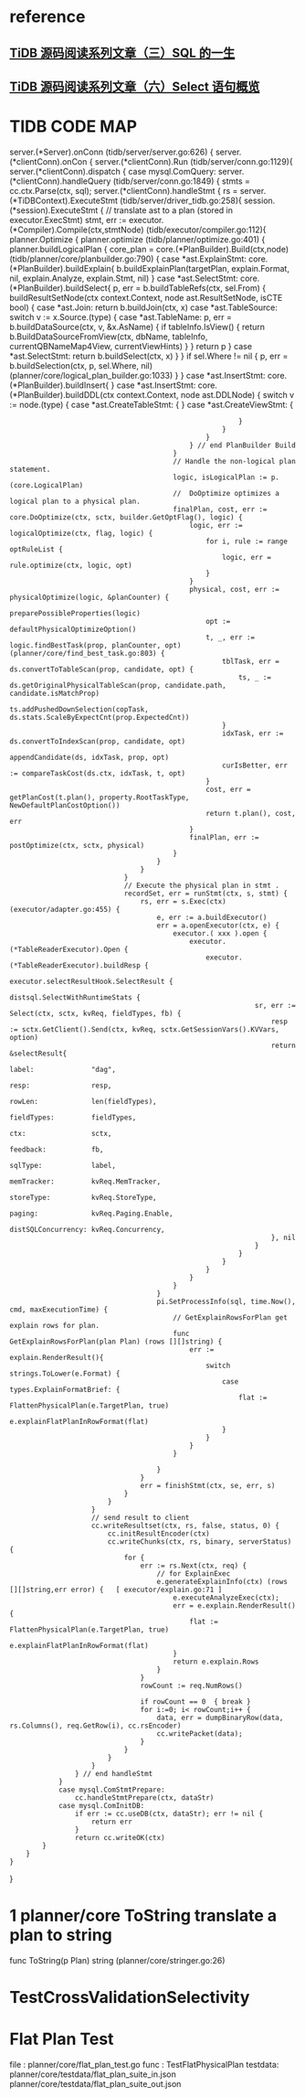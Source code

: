 # reference 
## [TiDB 源码阅读系列文章（三）SQL 的一生](https://cn.pingcap.com/blog/tidb-source-code-reading-3/)
## [TiDB 源码阅读系列文章（六）Select 语句概览](https://cn.pingcap.com/blog/tidb-source-code-reading-6/)

# TIDB CODE MAP
server.(*Server).onConn (tidb/server/server.go:626) {
	server.(*clientConn).onCon {
		server.(*clientConn).Run (tidb/server/conn.go:1129){
			server.(*clientConn).dispatch { 
				case mysql.ComQuery:
				server.(*clientConn).handleQuery (tidb/server/conn.go:1849) {
					stmts = cc.ctx.Parse(ctx, sql);
					server.(*clientConn).handleStmt {
						rs = server.(*TiDBContext).ExecuteStmt (tidb/server/driver_tidb.go:258){
							session.(*session).ExecuteStmt { 
								// translate ast to a plan (stored in executor.ExecStmt)
								stmt, err := executor.(*Compiler).Compile(ctx,stmtNode)  (tidb/executor/compiler.go:112){
									planner.Optimize { 
										planner.optimize (tidb/planner/optimize.go:401) {
											planner.buildLogicalPlan { 
												core_plan = core.(*PlanBuilder).Build(ctx,node)  (tidb/planner/core/planbuilder.go:790) {
													case *ast.ExplainStmt: core.(*PlanBuilder).buildExplain{
														b.buildExplainPlan(targetPlan, explain.Format, nil, explain.Analyze, explain.Stmt, nil)
													} 
													case *ast.SelectStmt: core.(*PlanBuilder).buildSelect{
														p, err = b.buildTableRefs(ctx, sel.From) {
															buildResultSetNode(ctx context.Context, node ast.ResultSetNode, isCTE bool) {
																case *ast.Join:
																	return b.buildJoin(ctx, x)
																case *ast.TableSource:	
																	switch v := x.Source.(type) {
																		case *ast.TableName:
																			p, err = b.buildDataSource(ctx, v, &x.AsName) {
																				if tableInfo.IsView() {
																					return b.BuildDataSourceFromView(ctx, dbName, tableInfo, currentQBNameMap4View, currentViewHints)
																				}
																			}
																			return p
																	}
																case *ast.SelectStmt:
																	return b.buildSelect(ctx, x)
															}
														}
														if sel.Where != nil {
															p, err = b.buildSelection(ctx, p, sel.Where, nil) (planner/core/logical_plan_builder.go:1033)
														}
													}
													case *ast.InsertStmt: core.(*PlanBuilder).buildInsert{
													}
													case *ast.InsertStmt: core.(*PlanBuilder).buildDDL(ctx context.Context, node ast.DDLNode) {
														switch v := node.(type) {
															case *ast.CreateTableStmt: { }
															case *ast.CreateViewStmt: {
																
															}
														}
													}
												} // end PlanBuilder Build
											}
											// Handle the non-logical plan statement.
											logic, isLogicalPlan := p.(core.LogicalPlan)
											//  DoOptimize optimizes a logical plan to a physical plan.
											finalPlan, cost, err := core.DoOptimize(ctx, sctx, builder.GetOptFlag(), logic) {
												logic, err := logicalOptimize(ctx, flag, logic) {
													for i, rule := range optRuleList {
														logic, err = rule.optimize(ctx, logic, opt)
													}
												}
												physical, cost, err := physicalOptimize(logic, &planCounter) {
													preparePossibleProperties(logic)
													opt := defaultPhysicalOptimizeOption()
													t, _, err := logic.findBestTask(prop, planCounter, opt) (planner/core/find_best_task.go:803) {
														tblTask, err = ds.convertToTableScan(prop, candidate, opt) {
															ts, _ := ds.getOriginalPhysicalTableScan(prop, candidate.path, candidate.isMatchProp)
															ts.addPushedDownSelection(copTask, ds.stats.ScaleByExpectCnt(prop.ExpectedCnt))
														}
														idxTask, err := ds.convertToIndexScan(prop, candidate, opt)
														appendCandidate(ds, idxTask, prop, opt)
														curIsBetter, err := compareTaskCost(ds.ctx, idxTask, t, opt)
													}
													cost, err = getPlanCost(t.plan(), property.RootTaskType, NewDefaultPlanCostOption())
													return t.plan(), cost, err
												}
												finalPlan, err := postOptimize(ctx, sctx, physical)
											}
										}
									}
								}
								// Execute the physical plan in stmt .
								recordSet, err = runStmt(ctx, s, stmt) {
									rs, err = s.Exec(ctx) (executor/adapter.go:455) {
										e, err := a.buildExecutor()
										err = a.openExecutor(ctx, e) {
											executor.( xxx ).open {
												executor.(*TableReaderExecutor).Open {
													executor.(*TableReaderExecutor).buildResp {
														executor.selectResultHook.SelectResult {
															distsql.SelectWithRuntimeStats {
																sr, err := Select(ctx, sctx, kvReq, fieldTypes, fb) {
																	resp := sctx.GetClient().Send(ctx, kvReq, sctx.GetSessionVars().KVVars, option)
																	return &selectResult{
																		label:              "dag",
																		resp:               resp,
																		rowLen:             len(fieldTypes),
																		fieldTypes:         fieldTypes,
																		ctx:                sctx,
																		feedback:           fb,
																		sqlType:            label,
																		memTracker:         kvReq.MemTracker,
																		storeType:          kvReq.StoreType,
																		paging:             kvReq.Paging.Enable,
																		distSQLConcurrency: kvReq.Concurrency,
																	}, nil
																}
															}
														}
													}
												}
											}
										}
										pi.SetProcessInfo(sql, time.Now(), cmd, maxExecutionTime) {
											// GetExplainRowsForPlan get explain rows for plan.
											func GetExplainRowsForPlan(plan Plan) (rows [][]string) {
												err := explain.RenderResult(){
													switch strings.ToLower(e.Format) {
														case types.ExplainFormatBrief: {
															flat := FlattenPhysicalPlan(e.TargetPlan, true)
															e.explainFlatPlanInRowFormat(flat)
														}
													}
												}
											}
	
										}
									}
									err = finishStmt(ctx, se, err, s)
								}
							}
						}
						// send result to client
						cc.writeResultset(ctx, rs, false, status, 0) {
							cc.initResultEncoder(ctx)	
							cc.writeChunks(ctx, rs, binary, serverStatus) {
								for {
									err := rs.Next(ctx, req) {
										// for ExplainExec
										e.generateExplainInfo(ctx) (rows [][]string,err error) {   [ executor/explain.go:71 ]
											e.executeAnalyzeExec(ctx);
											err = e.explain.RenderResult() {
												flat := FlattenPhysicalPlan(e.TargetPlan, true)
												e.explainFlatPlanInRowFormat(flat)	
											}
											return e.explain.Rows
										}
									}
									rowCount := req.NumRows()

									if rowCount == 0  { break }
									for i:=0; i< rowCount;i++ {
										data, err = dumpBinaryRow(data, rs.Columns(), req.GetRow(i), cc.rsEncoder)
										cc.writePacket(data);
									}
								}
							}
						}
					} // end handleStmt
				}
				case mysql.ComStmtPrepare:
					cc.handleStmtPrepare(ctx, dataStr)
				case mysql.ComInitDB:
					if err := cc.useDB(ctx, dataStr); err != nil {
						return err
					}
					return cc.writeOK(ctx)
			}
		}
	}
}


# 1 planner/core ToString translate a plan to string
func ToString(p Plan) string (planner/core/stringer.go:26)
# TestCrossValidationSelectivity
# Flat Plan Test
file : planner/core/flat_plan_test.go
func : TestFlatPhysicalPlan
testdata: 
		planner/core/testdata/flat_plan_suite_in.json
	   	planner/core/testdata/flat_plan_suite_out.json

